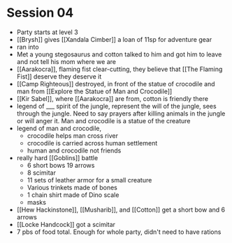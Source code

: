 # Session 04
- Party starts at level 3
- [[Brysh]] gives [[Xandala Cimber]] a loan of 11sp for adventure gear
- ran into 
- Met a young stegosaurus and cotton talked to him and got him to leave and not tell his mom where we are
- [[Aarakocra]], flaming fist clear-cutting, they believe that [[The Flaming Fist]] deserve they deserve it
- [[Camp Righteous]] destroyed, in front of the statue of crocodile and man from [[Explore the Statue of Man and Crocodile]]
- [[Kir Sabel]], where [[Aarakocra]] are from, cotton is friendly there
- legend of ___ spirit of the jungle, represent the will of the jungle, sees through the jungle. Need to say prayers after killing animals in the jungle or will anger it. Man and crocodile is a statue of the creature
- legend of man and crocodile, 
	- crocodile helps man cross river
	- crocodile is carried across human settlement
	- human and crocodile not friends
- really hard [[Goblins]] battle
	- 6 short bows 19 arrows 
	- 8 scimitar
	- 11 sets of leather armor for a small creature
	- Various trinkets made of bones 
	- 1 chain shirt made of Dino scale
	- masks
- [[Hew Hackinstone]], [[Musharib]], and [[Cotton]] get a short bow and 6 arrows
- [[Locke Handcock]] got a scimitar
- 7 pbs of food total. Enough for whole party, didn't need to have rations